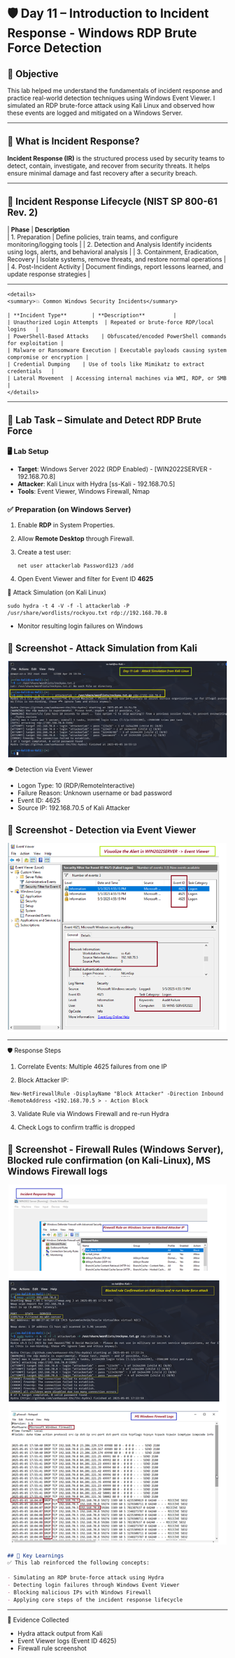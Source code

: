 # 🛡️ Day 11 – Introduction to Incident Response - Windows RDP Brute Force Detection

## 📌 Objective
This lab helped me understand the fundamentals of incident response and practice real-world detection techniques using Windows Event Viewer. I simulated an RDP brute-force attack using Kali Linux and observed how these events are logged and mitigated on a Windows Server.

---

## 🧠 What is Incident Response?
**Incident Response (IR)** is the structured process used by security teams to detect, contain, investigate, and recover from security threats. It helps ensure minimal damage and fast recovery after a security breach.

---

## 🔄 Incident Response Lifecycle (NIST SP 800-61 Rev. 2)

| **Phase**                 | **Description**          
| 1. Preparation   | Define policies, train teams, and configure monitoring/logging tools |
| 2. Detection and Analysis  Identify incidents using logs, alerts, and behavioral analysis |
| 3. Containment, Eradication, Recovery | Isolate systems, remove threats, and restore normal operations |
| 4. Post-Incident Activity | Document findings, report lessons learned, and update response strategies |

---

```
<details>
<summary>💥 Common Windows Security Incidents</summary>

| **Incident Type**        | **Description**         |        
| Unauthorized Login Attempts  | Repeated or brute-force RDP/local logins   |
| PowerShell-Based Attacks    | Obfuscated/encoded PowerShell commands for exploitation |
| Malware or Ransomware Execution | Executable payloads causing system compromise or encryption |
| Credential Dumping    | Use of tools like Mimikatz to extract credentials   |
| Lateral Movement  | Accessing internal machines via WMI, RDP, or SMB  |
</details> 
```
-----

## 🧪 Lab Task – Simulate and Detect RDP Brute Force

### 🖥️ Lab Setup
- **Target**: Windows Server 2022 (RDP Enabled) - [WIN2022SERVER - 192.168.70.8]
- **Attacker**: Kali Linux with Hydra [ss-Kali - 192.168.70.5]
- **Tools**: Event Viewer, Windows Firewall, Nmap

### ✅ Preparation (on Windows Server)
1. Enable **RDP** in System Properties.

2. Allow **Remote Desktop** through Firewall.

3. Create a test user:
   ```powershell
   net user attackerlab Password123 /add 
   ```

4. Open Event Viewer and filter for Event ID **4625**

🚨 Attack Simulation (on Kali Linux)
```
sudo hydra -t 4 -V -f -l attackerlab -P /usr/share/wordlists/rockyou.txt rdp://192.168.70.8
```

- Monitor resulting login failures on Windows

## 📸 Screenshot - Attack Simulation from Kali
<p align="center">
  <img src="../../Screenshots/Day11-Incident-Response_Attack-Simulation-from-Kali-Linux.png" alt="Screenshot Placeholder" width="500">
</p>


👁️ Detection via Event Viewer
- Logon Type: 10 (RDP/RemoteInteractive)
- Failure Reason: Unknown username or bad password
- Event ID: 4625
- Source IP: 192.168.70.5 of Kali Attacker

## 📸 Screenshot - Detection via Event Viewer
<p align="center">
  <img src="../../Screenshots/Day11-Incident-Response_Detection-via-Event-Viewer.png" alt="Screenshot Placeholder" width="500">
</p>

---

🛡️ Response Steps
1. Correlate Events: Multiple 4625 failures from one IP

2. Block Attacker IP:

```
 New-NetFirewallRule -DisplayName "Block Attacker" -Direction Inbound -RemoteAddress <192.168.70.5 > - Action Block 
 ```

3. Validate Rule via Windows Firewall and re-run Hydra

4. Check Logs to confirm traffic is dropped

## 📸 Screenshot - Firewall Rules (Windows Server), Blocked rule confirmation (on Kali-Linux), MS Windows Firewall logs

<p align="center">
  <img src="../../Screenshots/Day11-Incident Response_Response-Steps-FW-rules_Drop-Logs.png" alt="Screenshot Placeholder" width="500">
</p>

```markdown
## 🧠 Key Learnings
✅ This lab reinforced the following concepts:

- Simulating an RDP brute-force attack using Hydra
- Detecting login failures through Windows Event Viewer
- Blocking malicious IPs with Windows Firewall
- Applying core steps of the incident response lifecycle
```
---

📁 Evidence Collected
- Hydra attack output from Kali
- Event Viewer logs (Event ID 4625)
- Firewall rule screenshot
